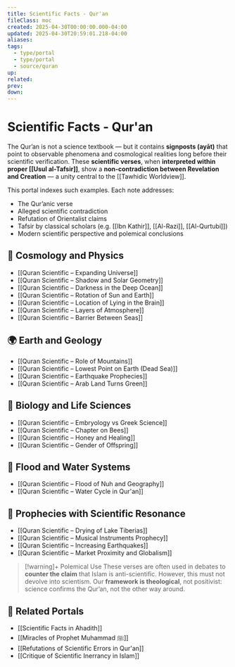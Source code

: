 ```yaml
---
title: Scientific Facts - Qur'an
fileClass: moc
created: 2025-04-30T00:00:00.000-04:00
updated: 2025-04-30T20:59:01.218-04:00
aliases: 
tags: 
  - type/portal
  - type/portal
  - source/quran 
up: 
related: 
prev: 
down: 
---
```


# Scientific Facts - Qur'an

The Qur’an is not a science textbook — but it contains **signposts (ayāt)** that point to observable phenomena and cosmological realities long before their scientific verification. These **scientific verses**, when **interpreted within proper [[Usul al-Tafsir]]**, show a **non-contradiction between Revelation and Creation** — a unity central to the [[Tawhidic Worldview]].

This portal indexes such examples. Each note addresses:

- The Qur’anic verse
- Alleged scientific contradiction
- Refutation of Orientalist claims
- Tafsir by classical scholars (e.g. [[Ibn Kathir]], [[Al-Razi]], [[Al-Qurtubi]])
- Modern scientific perspective and polemical conclusions

## 🌌 Cosmology and Physics

- [[Quran Scientific – Expanding Universe]]
- [[Quran Scientific – Shadow and Solar Geometry]]
- [[Quran Scientific – Darkness in the Deep Ocean]]
- [[Quran Scientific – Rotation of Sun and Earth]]
- [[Quran Scientific – Location of Lying in the Brain]]
- [[Quran Scientific – Layers of Atmosphere]]
- [[Quran Scientific – Barrier Between Seas]]

## 🌍 Earth and Geology

- [[Quran Scientific – Role of Mountains]]
- [[Quran Scientific – Lowest Point on Earth (Dead Sea)]]
- [[Quran Scientific – Earthquake Prophecies]]
- [[Quran Scientific – Arab Land Turns Green]]

## 🧬 Biology and Life Sciences

- [[Quran Scientific – Embryology vs Greek Science]]
- [[Quran Scientific – Chapter on Bees]]
- [[Quran Scientific – Honey and Healing]]
- [[Quran Scientific – Gender of Offspring]]

## 🌊 Flood and Water Systems

- [[Quran Scientific – Flood of Nuh and Geography]]
- [[Quran Scientific – Water Cycle in Qur'an]]

## 🔮 Prophecies with Scientific Resonance

- [[Quran Scientific – Drying of Lake Tiberias]]
- [[Quran Scientific – Musical Instruments Prophecy]]
- [[Quran Scientific – Increasing Earthquakes]]
- [[Quran Scientific – Market Proximity and Globalism]]


> [!warning]+ Polemical Use
> These verses are often used in debates to **counter the claim** that Islam is anti-scientific. However, this must not devolve into scientism. Our **framework is theological**, not positivist: science confirms the Qur’an, not the other way around.

## 📎 Related Portals

- [[Scientific Facts in Ahadith]]
- [[Miracles of Prophet Muhammad ﷺ]]
- [[Refutations of Scientific Errors in Qur'an]]
- [[Critique of Scientific Inerrancy in Islam]]